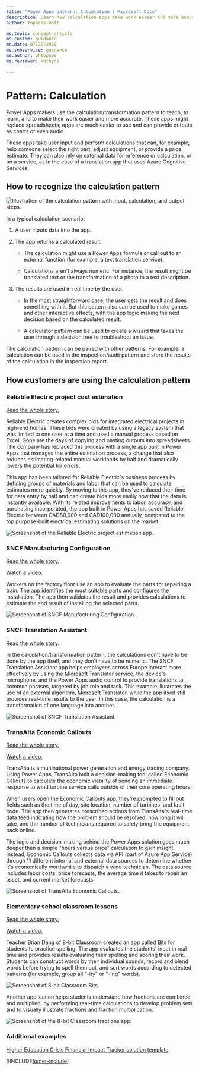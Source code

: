```yaml
---
title: "Power Apps pattern: Calculation | Microsoft Docs"
description: Learn how calculation apps make work easier and more accurate. For example, help someone select the right part, adjust equipment, or provide a price estimate.
author: topness-msft

ms.topic: concept-article
ms.custom: guidance
ms.date: 07/20/2020
ms.subservice: guidance
ms.author: phtopnes
ms.reviewer: kathyos

---
```


# Pattern: Calculation

<!--![Collage of calculation app screenshots.](media/calculation-collage.png "Collage of calculation app screenshots")-->

Power Apps makers use the calculation/transformation pattern to teach, to learn,
and to make their work easier and more accurate. These apps might replace
spreadsheets; apps are much easier to use and can provide outputs as charts or
even audio.

These apps take user input and perform calculations that can, for example, help
someone select the right part, adjust equipment, or provide a price estimate.
They can also rely on external data for reference or calculation, or on a
service, as in the case of a translation app that uses Azure Cognitive
Services.

## How to recognize the calculation pattern

![Illustration of the calculation pattern with input, calculation, and output steps.](media/calculation-illustration.png "Illustration of the calculation pattern with input, calculation, and output steps")

In a typical calculation scenario:

1. A user inputs data into the app.

1. The app returns a calculated result.

    - The calculation might use a Power Apps formula or call out to an external
        function (for example, a text translation service).

    - Calculations aren't always numeric. For instance, the result might be
        translated text or the transformation of a photo to a text description.

1. The results are used in real time by the user.

    - In the most straightforward case, the user gets the result and does
        something with it. But this pattern also can be used to make games and
        other interactive effects, with the app logic making the next decision
        based on the calculated result.

    - A calculator pattern can be used to create a wizard that takes the user
        through a decision tree to troubleshoot an issue.

The calculation pattern can be paired with other patterns. For example, a
calculation can be used in the inspection/audit pattern and store the results of
the calculation in the inspection report.

## How customers are using the calculation pattern

### Reliable Electric project cost estimation

[Read the whole story.](https://powerapps.microsoft.com/blog/reliable-electric-power-platform-customer-story/)

Reliable Electric creates complex bids for integrated electrical projects in
high-end homes. These bids were created by using a legacy system that was limited
to one user at a time and used a manual process based on Excel.  Gone are the days of copying and pasting outputs into spreadsheets. The company has replaced
this process with a single app built in Power Apps that manages the entire
estimation process, a change that also reduces estimating-related manual workloads by half and dramatically lowers the potential for errors.

This app has been tailored for Reliable Electric's business
process by defining groups of materials and labor that can be used to calculate estimates more
quickly. By moving to this app, they've reduced their time
for data entry by half and can create bids more easily now that the data is
instantly available. With its related improvements to labor, accuracy, and purchasing incorporated,  the app built in Power Apps has saved Reliable Electric between CAD80,000 and CAD100,000 annually, compared to the top purpose-built electrical estimating solutions on the market.

![Screenshot of the Reliable Electric project estimation app.](media/reliable-electric-takeoffs.jpg "Screenshot of the Reliable Electric project estimation app")

### SNCF Manufacturing Configuration

[Read the whole story.](https://powerapps.microsoft.com/blog/sncf-power-platform-customer-success-story/)

[Watch a video.](https://youtu.be/WHtb7D1cVAI)

Workers on the factory floor use an app to evaluate the parts for repairing a
train. The app identifies the most suitable parts and configures the
installation. The app then validates the result and provides
calculations to estimate the end result of installing the selected parts.

![Screenshot of SNCF Manufacturing Configuration.](media/sncf-digibogies.png "Screenshot of SNCF Manufacturing Configuration")

### SNCF Translation Assistant

[Read the whole story.](https://powerapps.microsoft.com/blog/sncf-power-platform-customer-success-story/)

In the calculation/transformation pattern, the calculations don't have to be
done by the app itself, and they don't have to be numeric. The SNCF Translation
Assistant app helps employees across Europe interact more effectively by using
the Microsoft Translator service, the device's microphone, and the Power Apps audio
control to provide translations to common phrases, targeted by job role and
task. This example illustrates the use of an external algorithm, Microsoft
Translator, while the app itself still provides real-time results to the user.
In this case, the calculation is a transformation of one language into another.

![Screenshot of SNCF Translation Assistant.](media/sncf-translation-app.png "Screenshot of SNCF Translation Assistant")

### TransAlta Economic Callouts

[Read the whole story.](https://customers.microsoft.com/story/multi-national-energy-company-uses-powerapps-to-create-a-decision-validation-tool)

[Watch a video.](https://youtu.be/e_dCMN3NDsg?t=2439)

TransAlta is a multinational power generation and energy trading company.
Using Power Apps, TransAlta built a decision-making tool called Economic
Callouts to calculate the economic viability of sending an immediate response to
wind turbine service calls outside of their core operating hours.

When users open the Economic Callouts app, they're prompted to fill out
fields such as the time of day, site location, number of turbines, and fault
code. The app then generates prescribed actions from TransAlta's real-time data
feed indicating how the problem should be resolved, how long it will take, and
the number of technicians required to safely bring the equipment back online.

The logic and decision-making behind the Power Apps solution goes much deeper
than a simple "hours versus price" calculation to gain insight. Instead, Economic
Callouts collects data via API (part of Azure App Service) through 11 different
internal and external data sources to determine whether it's economically
worthwhile to dispatch a wind technician. The data source includes labor costs,
price forecasts, the average time it takes to repair an asset, and current
market forecasts.

![Screenshot of TransAlta Economic Callouts.](media/trans-alta-callouts.png "Screenshot of TransAlta Economic Callouts")

### Elementary school classroom lessons

[Read the whole story.](https://customers.microsoft.com/story/8bit-classrom-primary-secondary-education-powerapps)

[Watch a video.](https://www.youtube.com/watch?v=Y3YiR3ZOTDc)

Teacher Brian Dang of 8-bit Classroom created an app called Bits for students
to practice spelling. The app evaluates the students' input in real time and
provides results evaluating their spelling and scoring their work. Students can
construct words by their individual sounds, record and blend words before trying
to spell them out, and sort words according to detected patterns (for example,
group all "-ity" or "-ing" words).

![Screenshot of 8-bit Classroom Bits.](media/8bit-bits-app.png "Screenshot of 8-bit Classroom Bits")

Another application helps students understand how fractions are combined and
multiplied, by performing real-time calculations to develop problem sets and to
visually illustrate fractions and fraction multiplication.

![Screenshot of the 8-bit Classroom fractions app.](media/8bit-fractions-app.png "Screenshot of the 8-bit Classroom fractions app")

### Additional examples

[Higher Education Crisis Financial Impact Tracker solution template](https://powerapps.microsoft.com/blog/tracking-financial-impact-for-higher-education-a-power-platform-template/)


[!INCLUDE[footer-include](../../includes/footer-banner.md)]
